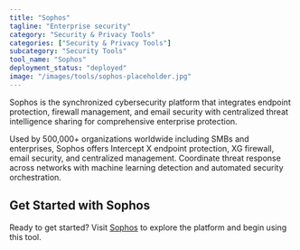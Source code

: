 ```yaml
---
title: "Sophos"
tagline: "Enterprise security"
category: "Security & Privacy Tools"
categories: ["Security & Privacy Tools"]
subcategory: "Security Tools"
tool_name: "Sophos"
deployment_status: "deployed"
image: "/images/tools/sophos-placeholder.jpg"
---
```

Sophos is the synchronized cybersecurity platform that integrates endpoint protection, firewall management, and email security with centralized threat intelligence sharing for comprehensive enterprise protection.

Used by 500,000+ organizations worldwide including SMBs and enterprises, Sophos offers Intercept X endpoint protection, XG firewall, email security, and centralized management. Coordinate threat response across networks with machine learning detection and automated security orchestration.
## Get Started with Sophos

Ready to get started? Visit [Sophos](https://sophos.com) to explore the platform and begin using this tool.
